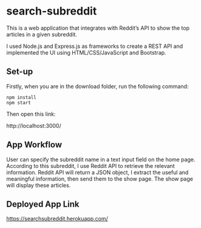 # search-subreddit

This is a web application that integrates with Reddit’s API to show the top articles in a given subreddit. 

I used Node.js and Express.js as frameworks to create a REST API and implemented the UI using HTML/CSS/JavaScript and Bootstrap.

## Set-up

Firstly, when you are in the download folder, run the following command:

```
npm install
npm start
```

Then open this link:

http://localhost:3000/

## App Workflow

User can specify the subreddit name in a text input field on the home page. According to this subreddit, I use Reddit API to retrieve the relevant information.  Reddit API will return a JSON object, I extract the useful and meaningful information, then send them to the show page. The show page will display these articles. 

## Deployed App Link

https://searchsubreddit.herokuapp.com/


